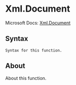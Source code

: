 # Xml.Document

Microsoft Docs: [Xml.Document](https://docs.microsoft.com/en-us/powerquery-m/xml-document)

## Syntax

```
Syntax for this function.
```

## About

About this function.

